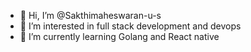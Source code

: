 - 👋 Hi, I’m @Sakthimaheswaran-u-s
- 👀 I’m interested in full stack development and devops
- 🌱 I’m currently learning Golang and React native
